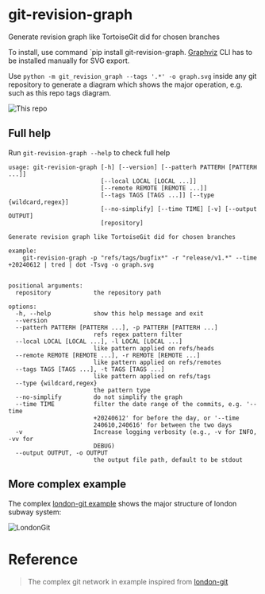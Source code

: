 # git-revision-graph

Generate revision graph like TortoiseGit did for chosen branches

To install, use command `pip install git-revision-graph. [Graphviz](https://graphviz.org) CLI has to be installed manually for SVG export.

Use `python -m git_revision_graph --tags '.*' -o graph.svg` inside any git repository to generate a diagram which shows the major operation, e.g. such as this repo tags diagram.

![This repo](assets/images/graph.svg)

## Full help

Run `git-revision-graph --help` to check full help

```
usage: git-revision-graph [-h] [--version] [--patterh PATTERH [PATTERH ...]]
                          [--local LOCAL [LOCAL ...]]
                          [--remote REMOTE [REMOTE ...]]
                          [--tags TAGS [TAGS ...]] [--type {wildcard,regex}]
                          [--no-simplify] [--time TIME] [-v] [--output OUTPUT]
                          [repository]

Generate revision graph like TortoiseGit did for chosen branches

example:
    git-revision-graph -p "refs/tags/bugfix*" -r "release/v1.*" --time +20240612 | tred | dot -Tsvg -o graph.svg
        

positional arguments:
  repository            the repository path

options:
  -h, --help            show this help message and exit
  --version
  --patterh PATTERH [PATTERH ...], -p PATTERH [PATTERH ...]
                        refs regex pattern filter
  --local LOCAL [LOCAL ...], -l LOCAL [LOCAL ...]
                        like pattern applied on refs/heads
  --remote REMOTE [REMOTE ...], -r REMOTE [REMOTE ...]
                        like pattern applied on refs/remotes
  --tags TAGS [TAGS ...], -t TAGS [TAGS ...]
                        like pattern applied on refs/tags
  --type {wildcard,regex}
                        the pattern type
  --no-simplify         do not simplify the graph
  --time TIME           filter the date range of the commits, e.g. '--time
                        +20240612' for before the day, or '--time
                        240610,240616' for between the two days
  -v                    Increase logging verbosity (e.g., -v for INFO, -vv for
                        DEBUG)
  --output OUTPUT, -o OUTPUT
                        the output file path, default to be stdout

```
## More complex example

The complex [london-git example](example/london.py) shows the major structure of london subway system:

![LondonGit](example/london.subway.png)

# Reference

> The complex git network in example inspired from [london-git](https://github.com/quarbby/london-git)
